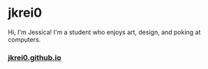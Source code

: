 # jkrei0
Hi, I'm Jessica! I'm a student who enjoys art, design, and poking at computers.

### [jkrei0.github.io](https://jkrei0.github.io)
